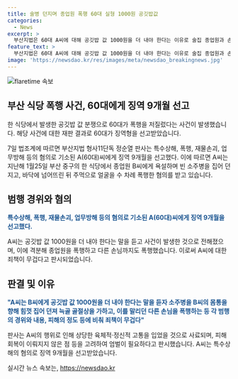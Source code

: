```yaml
---
title: 술병 던지며 종업원 폭행 60대 실형 1000원 공깃밥값
categories:
  - News
excerpt: >
  부산지법은 60대 A씨에 대해 공깃밥 값 1000원을 더 내야 한다는 이유로 술집 종업원과 손님을 폭행한 혐의로 징역 9개월을 선고했습니다. A씨는 술에 취해 종업원을 욕설하고 소주병을 던지며 폭행한 뒤, 말리던 손님에게도 폭행을 가했습니다. 이로부터 늑골이 골절된 등의 상해를 입은 피해자들이 발생했으며, 법원은 A씨의 행동이 무거운 죄책감을 가지고 있다고 밝혔습니다.
feature_text: >
  부산지법은 60대 A씨에 대해 공깃밥 값 1000원을 더 내야 한다는 이유로 술집 종업원과 손님을 폭행한 혐의로 징역 9개월을 선고했습니다. A씨는 술에 취해 종업원을 욕설하고 소주병을 던지며 폭행한 뒤, 말리던 손님에게도 폭행을 가했습니다. 이로부터 늑골이 골절된 등의 상해를 입은 피해자들이 발생했으며, 법원은 A씨의 행동이 무거운 죄책감을 가지고 있다고 밝혔습니다.
image: 'https://newsdao.kr/res/images/meta/newsdao_breakingnews.jpg'
---
```


<p><img src="https://newsdao.kr/res/images/meta/newsdao_breakingnews.jpg" alt="flaretime 속보" /></p>

<h2 data-ke-size="size26">부산 식당 폭행 사건, 60대에게 징역 9개월 선고</h2>

<p>한 식당에서 발생한 공깃밥 값 분쟁으로 60대가 폭행을 저질렀다는 사건이 발생했습니다. 해당 사건에 대한 재판 결과로 60대가 징역형을 선고받았습니다.</p>

<p data-ke-size="size16">7일 법조계에 따르면 부산지법 형사11단독 정순열 판사는 특수상해, 폭행, 재물손괴, 업무방해 등의 혐의로 기소된 A(60대)씨에게 징역 9개월을 선고했다. 이에 따르면 A씨는 지난해 1월25일 부산 중구의 한 식당에서 종업원 B씨에게 욕설하며 빈 소주병을 집어 던지고, 바닥에 넘어뜨린 뒤 주먹으로 얼굴을 수 차례 폭행한 혐의를 받고 있습니다.</p>

<h2 data-ke-size="size26">범행 경위와 혐의</h2>

<p><b><span style="color: #1a5490;">특수상해, 폭행, 재물손괴, 업무방해 등의 혐의로 기소된 A(60대)씨에게 징역 9개월을 선고했다.</span></b></p>

<p>A씨는 공깃밥 값 1000원을 더 내야 한다는 말을 듣고 사건이 발생한 것으로 전해졌으며, 이에 격분해 종업원을 폭행하고 다른 손님까지도 폭행했습니다. 이로써 A씨에 대한 죄책이 무겁다고 판시되었습니다.</p>

<h2 data-ke-size="size26">판결 및 이유</h2>

<p><b><span style="color: #1a5490;">"A씨는 B씨에게 공깃밥 값 1000원을 더 내야 한다는 말을 듣자 소주병을 B씨의 몸통을 향해 힘껏 집어 던져 늑골 골절상을 가하고, 이를 말리던 다른 손님을 폭행하는 등 각 범행의 경위와 내용, 피해의 정도 등에 비춰 죄책이 무겁다"</span></b></p>

<p>판사는 A씨의 행위로 인해 상당한 육체적·정신적 고통을 입었을 것으로 사료되며, 피해 회복이 이뤄지지 않은 점 등을 고려하여 엄벌이 필요하다고 판시했습니다. A씨는 특수상해의 혐의로 징역 9개월을 선고받았습니다.</p>
실시간 뉴스 속보는, <a href="https://newsdao.kr" rel="dofollow">https://newsdao.kr</a>


